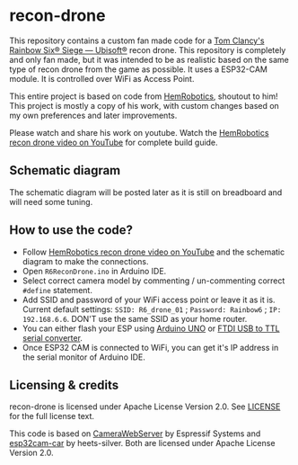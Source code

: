 # recon-drone

This repository contains a custom fan made code for a [Tom Clancy's Rainbow Six®
Siege — Ubisoft®](https://www.ubisoft.com/en-us/game/rainbow-six/siege) recon drone.
This repository is completely and only fan made, but it was intended to be as realistic based on the same type of recon drone from the game as possible.
It uses a ESP32-CAM module. It is controlled over WiFi as Access Point.

This entire project is based on code from [HemRobotics](https://github.com/hemrobotics/recon-drone), shoutout to him!
This project is mostly a copy of his work, with custom changes based on my own preferences and later improvements.

Please watch and share his work on youtube.
Watch the [HemRobotics recon drone video on YouTube](https://youtu.be/NfWd9Kn30i0) for
complete build guide.

## Schematic diagram
The schematic diagram will be posted later as it is still on breadboard and will need some tuning.


## How to use the code?
- Follow [HemRobotics recon drone video on YouTube](https://youtu.be/NfWd9Kn30i0) and the schematic diagram to make the connections. 
- Open `R6ReconDrone.ino` in Arduino IDE.
- Select correct camera model by commenting / un-commenting correct
  `#define` statement.
- Add SSID and password of your WiFi access point or leave it as it is. Current default settings: `SSID: R6_drone_01` ; `Password: Rainbow6` ; `IP: 192.168.6.6`. DON'T use the same SSID as your home router.
- You can either flash your ESP using [Arduino
  UNO](https://youtu.be/q-KIpFIbRMk) or [FTDI USB to TTL serial
  converter](https://youtu.be/tzmcXZ-irIc).
- Once ESP32 CAM is connected to WiFi, you can get it's IP address in
  the serial monitor of Arduino IDE.

## Licensing & credits
recon-drone is licensed under Apache License Version 2.0. See
[LICENSE](./LICENSE) for the full license text.

This code is based on
[CameraWebServer](https://github.com/espressif/arduino-esp32/tree/master/libraries/ESP32/examples/Camera/CameraWebServer)
by Espressif Systems and
[esp32cam-car](https://github.com/heets-silver/esp32cam-car) by
heets-silver. Both are licensed under Apache License Version 2.0.
